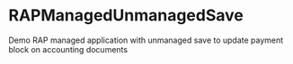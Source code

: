 # RAPManagedUnmanagedSave
Demo RAP managed application with unmanaged save to update payment block on accounting documents 
